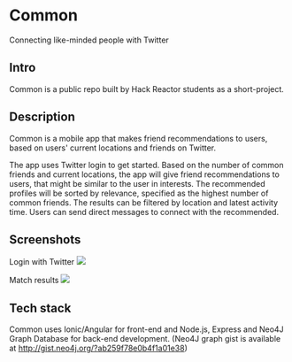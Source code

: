Common
=======

Connecting like-minded people with Twitter

Intro
-----
Common is a public repo built by Hack Reactor students as a short-project.

Description
-----------
Common is a mobile app that makes friend recommendations to users, based on users' current locations and friends on Twitter.

The app uses Twitter login to get started. Based on the number of common friends and current locations, the app will give friend recommendations to users, that might be similar to the user in interests. The recommended profiles will be sorted by relevance, specified as the highest number of common friends. The results can be filtered by location and latest activity time. Users can send direct messages to connect with the recommended.

Screenshots
-----------
Login with Twitter
![](http://i58.tinypic.com/34sfhtu.png)

Match results
![](http://i59.tinypic.com/2418j1e.png)

Tech stack
----------
Common uses Ionic/Angular for front-end and Node.js, Express and Neo4J Graph Database for back-end development. (Neo4J graph gist is available at http://gist.neo4j.org/?ab259f78e0b4f1a01e38)
